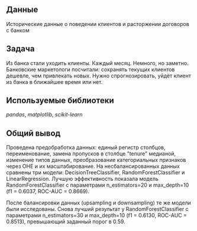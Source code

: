 ## Данные

Исторические данные о поведении клиентов и расторжении договоров с банком

## Задача

Из банка стали уходить клиенты. Каждый месяц. Немного, но заметно. Банковские маркетологи посчитали: сохранять текущих клиентов дешевле, чем привлекать новых.
Нужно спрогнозировать, уйдёт клиент из банка в ближайшее время или нет.

## Используемые библиотеки
*pandas*, *matplotlib*, *scikit-learn*

## Общий вывод
Проведена предобработка данных: единый регистр столбцов, переименование, замена пропусков в столбце "tenure" медианой, изменение типов данных, преобразование категориальных признаков через OHE и их масштабирование. На несбалансированных данных сравнены три модели: DecisionTreeClassifier, RandomForestClassifier и LinearRegression. Лучшую эффективность показала модель RandomForestClassifier с параметрами n_estimators=20 и max_depth=10 (f1 = 0.6037, ROC-AUC = 0.8669).

После балансировки данных (upsampling и downsampling) те же модели были исследованы. Снова лучший результат у RandomForestClassifier с параметрами n_estimators=30 и max_depth=10 (f1 = 0.6130, ROC-AUC = 0.8513), превышающий заданный порог в 0.59.
